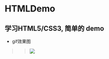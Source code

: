# HTMLDemo
## 学习HTML5/CSS3, 简单的 demo
* gif效果图
>>![](https://github.com/BianJiantao/HTMLDemo/blob/master/HTMLDemo.gif?raw=true)
